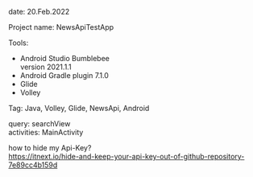 date: 20.Feb.2022  

Project name: NewsApiTestApp

Tools:  
  - Android Studio Bumblebee  
    version 2021.1.1  
  - Android Gradle plugin 7.1.0
  - Glide
  - Volley


Tag: Java, Volley, Glide, NewsApi, Android

query: searchView  
activities: MainActivity  
 

how to hide my Api-Key?   
https://itnext.io/hide-and-keep-your-api-key-out-of-github-repository-7e89cc4b159d